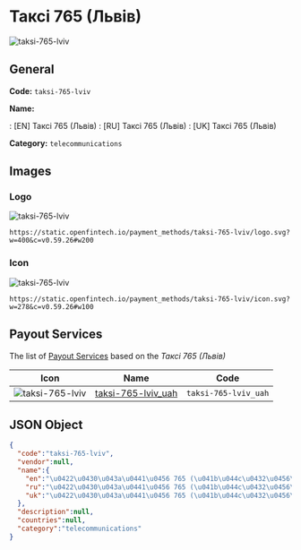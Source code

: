 
# Таксі 765 (Львів) 
![taksi-765-lviv](https://static.openfintech.io/payment_methods/taksi-765-lviv/logo.svg?w=400&c=v0.59.26#w200)  

## General 
**Code:** `taksi-765-lviv` 
 
**Name:** 
 
:	[EN] Таксі 765 (Львів) 
:	[RU] Таксі 765 (Львів) 
:	[UK] Таксі 765 (Львів) 
 
**Category:** `telecommunications` 
 

## Images 

### Logo 
![taksi-765-lviv](https://static.openfintech.io/payment_methods/taksi-765-lviv/logo.svg?w=400&c=v0.59.26#w200)  

```
https://static.openfintech.io/payment_methods/taksi-765-lviv/logo.svg?w=400&c=v0.59.26#w200
```  

### Icon 
![taksi-765-lviv](https://static.openfintech.io/payment_methods/taksi-765-lviv/icon.svg?w=278&c=v0.59.26#w100)  

```
https://static.openfintech.io/payment_methods/taksi-765-lviv/icon.svg?w=278&c=v0.59.26#w100
```  

## Payout Services 
 
The list of [Payout Services](/payout-services/) based on the _Таксі 765 (Львів)_ 

|Icon|Name|Code| 
|:---:|:---:|:---:| 
|![taksi-765-lviv](https://static.openfintech.io/payout_methods/taksi-765-lviv/icon.svg?w=278&c=v0.59.26#w40) |[taksi-765-lviv_uah](/payout-services/taksi-765-lviv_uah/)|`taksi-765-lviv_uah`| 
 

## JSON Object 

```json
{
  "code":"taksi-765-lviv",
  "vendor":null,
  "name":{
    "en":"\u0422\u0430\u043a\u0441\u0456 765 (\u041b\u044c\u0432\u0456\u0432)",
    "ru":"\u0422\u0430\u043a\u0441\u0456 765 (\u041b\u044c\u0432\u0456\u0432)",
    "uk":"\u0422\u0430\u043a\u0441\u0456 765 (\u041b\u044c\u0432\u0456\u0432)"
  },
  "description":null,
  "countries":null,
  "category":"telecommunications"
}
```  
